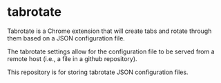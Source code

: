 # tabrotate

Tabrotate is a Chrome extension that will create tabs and rotate through them based on a JSON configuration file.

The tabrotate settings allow for the configuration file to be served from a remote host (i.e., a file in a github repository).

This repository is for storing tabrotate JSON configuration files.
